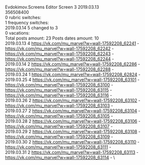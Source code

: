 Evdokimov.Screens	Editor Screen 3 2019.03.13\
356508400\
0 rubric switches:\
1 frequency switches:\
2019.03.14 5 changed to 3 \
0 vacations:\
Total posts amount: 23	Posts dates amount: 10\
2019.03.13 4 https://vk.com/mu_marvel?w=wall-17592208_62241 - https://vk.com/mu_marvel?w=wall-17592208_62242 - https://vk.com/mu_marvel?w=wall-17592208_62243 - https://vk.com/mu_marvel?w=wall-17592208_62244 - \
2019.03.14 2 https://vk.com/mu_marvel?w=wall-17592208_62286 - https://vk.com/mu_marvel?w=wall-17592208_62288 - \
2019.03.24 1 https://vk.com/mu_marvel?w=wall-17592208_62824 - \
2019.03.25 4 https://vk.com/mu_marvel?w=wall-17592208_63101 - https://vk.com/mu_marvel?w=wall-17592208_63100 - https://vk.com/mu_marvel?w=wall-17592208_63115 - https://vk.com/mu_marvel?w=wall-17592208_63116 - \
2019.03.26 2 https://vk.com/mu_marvel?w=wall-17592208_63102 - https://vk.com/mu_marvel?w=wall-17592208_63103 - \
2019.03.27 2 https://vk.com/mu_marvel?w=wall-17592208_63104 - https://vk.com/mu_marvel?w=wall-17592208_63105 - \
2019.03.28 2 https://vk.com/mu_marvel?w=wall-17592208_63106 - https://vk.com/mu_marvel?w=wall-17592208_63107 - \
2019.03.29 2 https://vk.com/mu_marvel?w=wall-17592208_63108 - https://vk.com/mu_marvel?w=wall-17592208_63109 - \
2019.03.30 2 https://vk.com/mu_marvel?w=wall-17592208_63110 - https://vk.com/mu_marvel?w=wall-17592208_63111 - \
2019.03.31 2 https://vk.com/mu_marvel?w=wall-17592208_63113 - https://vk.com/mu_marvel?w=wall-17592208_63114 - \
